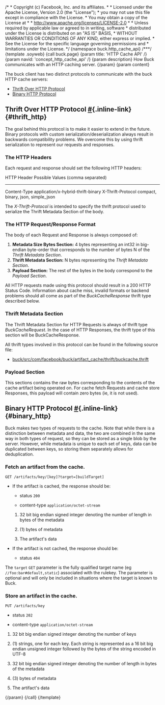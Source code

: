 /\* \* Copyright (c) Facebook, Inc. and its affiliates. \* \* Licensed
under the Apache License, Version 2.0 (the \"License\"); \* you may not
use this file except in compliance with the License. \* You may obtain a
copy of the License at \* \* http://www.apache.org/licenses/LICENSE-2.0
\* \* Unless required by applicable law or agreed to in writing,
software \* distributed under the License is distributed on an \"AS IS\"
BASIS, \* WITHOUT WARRANTIES OR CONDITIONS OF ANY KIND, either express
or implied. \* See the License for the specific language governing
permissions and \* limitations under the License. \*/ {namespace
buck.http_cache_api} /\*\*\*/ {template .soyweb} {call buck.page} {param
title: \'HTTP Cache API\' /} {param navid: \'concept_http_cache_api\' /}
{param description} How Buck communicates with an HTTP caching server.
{/param} {param content}

The buck client has two distinct protocols to communicate with the buck
HTTP cache servers:

-   [Thrift Over HTTP Protocol](#thrift_http)
-   [Binary HTTP Protocol](#binary_http)

## Thrift Over HTTP Protocol [\#](#thrift_http){.inline-link} {#thrift_http}

The goal behind this protocol is to make it easier to extend in the
future. Binary protocols with custom serialization/deserialization
always result in backwards compatibility problems. We overcome this by
using thrift serialization to represent our requests and responses.

### The HTTP Headers

Each request and response should set the following HTTP headers:

  HTTP Header         Possible Values (comma separated)
  ------------------- ------------------------------------
  Content-Type        application/x-hybrid-thrift-binary
  X-Thrift-Protocol   compact, binary, json, simple_json

The *X-Thrift-Protocol* is intended to specify the thrift protocol used
to serialize the Thrift Metadata Section of the body.

### The HTTP Request/Response Format

The body of each Request and Response is always composed of:

1.  **Metadata Size Bytes Section:** 4 bytes representing an int32 in
    big-endian byte-order that corresponds to the number of bytes N of
    the *Thrift Metadata Section*.
2.  **Thrift Metadata Section:** N bytes representing the *Thrift
    Metadata Section*.
3.  **Payload Section:** The rest of the bytes in the body correspond to
    the *Payload Section*.

All HTTP requests made using this protocol should result in a 200 HTTP
Status Code. Information about cache miss, invalid formats or backend
problems should all come as part of the *BuckCacheResponse* thrift type
described below.

### Thrift Metadata Section

The Thrift Metadata Section for HTTP Requests is always of thrift type
*BuckCacheRequest*. In the case of HTTP Responses, the thrift type of
this section will be BuckCacheResponse.

All thrift types involved in this protocol can be found in the following
source file:

-   [buck/src/com/facebook/buck/artifact_cache/thrift/buckcache.thrift](https://github.com/facebook/buck/blob/master/src/com/facebook/buck/artifact_cache/thrift/buckcache.thrift)

### Payload Section

This sections contains the raw bytes corresponding to the contents of
the cache artifact being operated on. For cache fetch Requests and cache
store Responses, this payload will contain zero bytes (ie, it is not
used).

## Binary HTTP Protocol [\#](#binary_http){.inline-link} {#binary_http}

Buck makes two types of requests to the cache. Note that while there is
a distinction between metadata and data, the two are combined in the
same way in both types of request, so they can be stored as a single
blob by the server. However, while metadata is unique to each set of
keys, data can be duplicated between keys, so storing them separately
allows for deduplication.

### Fetch an artifact from the cache.

`GET /artifacts/key/[key]?target=[buildTarget]`

-   If the artifact is cached, the response should be:

    -   status `200`

    -   content-type `application/octet-stream`

    1.  32 bit big endian signed integer denoting the number of length
        in bytes of the metadata

    2.  \(1\) bytes of metadata

    3.  The artifact\'s data

-   If the artifact is not cached, the response should be:

    -   status `404`

The `target` `GET` parameter is the fully qualified target name (eg
`//foo:bar#default,static`) associated with the rulekey. The parameter
is optional and will only be included in situations where the target is
known to Buck.

### Store an artifact in the cache.

`PUT /artifacts/key`

-   status `202`

-   content-type `application/octet-stream`

1.  32 bit big endian signed integer denoting the number of keys

2.  \(1\) strings, one for each key. Each string is represented as a 16
    bit big endian unsigned integer followed by the bytes of the string
    encoded in UTF-8

3.  32 bit big endian signed integer denoting the number of length in
    bytes of the metadata

4.  \(3\) bytes of metadata

5.  The artifact\'s data

{/param} {/call} {/template}
